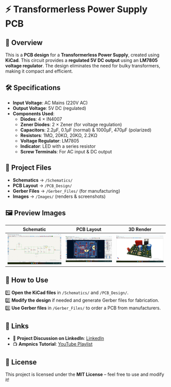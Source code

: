 # ⚡ Transformerless Power Supply PCB

## 📌 Overview  
This is a **PCB design** for a **Transformerless Power Supply**, created using **KiCad**. This circuit provides a **regulated 5V DC output** using an **LM7805 voltage regulator**. The design eliminates the need for bulky transformers, making it compact and efficient.

## 🛠️ Specifications  
- **Input Voltage**: AC Mains (220V AC)
- **Output Voltage**: 5V DC (regulated)
- **Components Used**:  
  - **Diodes**: 4 × IN4007  
  - **Zener Diodes**: 2 × Zener (for voltage regulation)  
  - **Capacitors**: 2.2µF, 0.1µF (normal) & 1000µF, 470µF (polarized)  
  - **Resistors**: 1MΩ, 20KΩ, 20KΩ, 2.2KΩ  
  - **Voltage Regulator**: LM7805  
  - **Indicator**: LED with a series resistor  
  - **Screw Terminals**: For AC input & DC output  

## 📂 Project Files  
- **Schematics** → `/Schematics/`  
- **PCB Layout** → `/PCB_Design/`  
- **Gerber Files** → `/Gerber_Files/` (for manufacturing)  
- **Images** → `/Images/` (renders & screenshots)  

## 🖼️ Preview Images  
| Schematic | PCB Layout | 3D Render |
|-----------|------------|------------|
| ![Schematic](Images/Schematic.png) | ![PCB](Images/pcb_layout.png) | ![3D](Images/3d_render.png) |

## 🔧 How to Use  
1️⃣ **Open the KiCad files** in `/Schematics/` and `/PCB_Design/`.  
2️⃣ **Modify the design** if needed and generate Gerber files for fabrication.  
3️⃣ **Use Gerber files** in `/Gerber_Files/` to order a PCB from manufacturers.  

## 🔗 Links  
- 🚀 **Project Discussion on LinkedIn**: [LinkedIn](https://www.linkedin.com/)  
- 📺 **Ampnics Tutorial**: [YouTube Playlist](https://youtube.com/playlist?list=PLxgq6Jtu7shQPHqYjKUVa28CmktTzHDLp&si=2TdaJywcDumlzVk_) 

## 📜 License  
This project is licensed under the **MIT License** – feel free to use and modify it!
